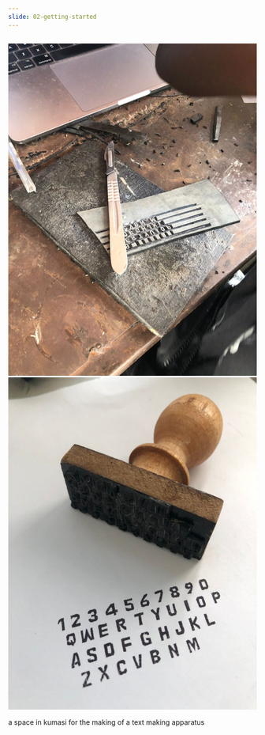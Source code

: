 ```yaml
---
slide: 02-getting-started
---
```


## 

![Alt text](/assets/img/stamp1.jpeg "a title")
![Alt text](/assets/img/stamp2.jpeg "a title")

a space in kumasi for the making of a text making apparatus